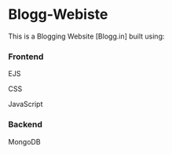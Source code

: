# Blogg-Webiste

This is a Blogging Website [Blogg.in] built using:

### Frontend
EJS

CSS

JavaScript


### Backend
MongoDB
